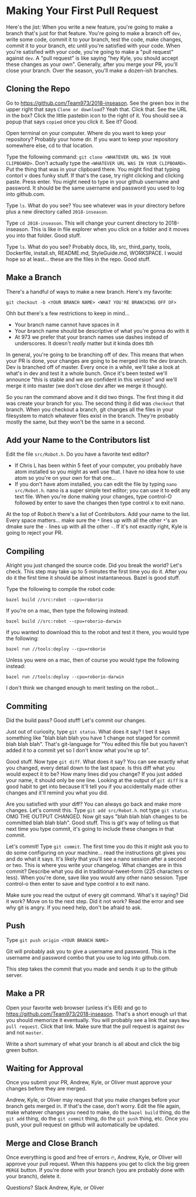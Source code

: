 # Making Your First Pull Request
Here's the jist:  When you write a new feature, you're going to make a branch that's just for that feature.  You're going to make a branch off `dev`, write some code, commit it to your branch, test the code, make changes, commit it to your branch, etc until you're satisfied with your code.  When you're satisfied with your code, you're going to make a "pull request" against `dev`.  A "pull request" is like saying "hey Kyle, you should accept these changes as your own".  Generally, after you merge your PR, you'll close your branch. Over the season, you'll make a dozen-ish branches. 

## Cloning the Repo
Go to https://github.com/Team973/2018-inseason.  See the green box in the upper right that says `Clone or download`?  Yeah that.  Click that.  See the URL in the box? Click the little pastebin icon to the right of it. You should see a popup that says `copied` once you click it.  See it?  Good.

Open terminal on your computer.  Where do you want to keep your repository?  Probably your home dir.  If you want to keep your repository somewhere else, cd to that location.

Type the following command: `git clone <WHATEVER URL WAS IN YOUR CLIPBOARD>`.  Don't actually type the `<WHATEVER URL WAS IN YOUR CLIPBOARD>`.  Put the thing that was in your clipboard there.  You might find that typing contorl v does funky stuff.  If that's the case, try right clicking and clicking paste.  Press enter.  You might need to type in your github username and password.  It should be the same username and password you used to log into github.com.

Type `ls`.  What do you see?  You see whatever was in your directory before plus a new directory called `2018-inseason`.  

Type `cd 2018-inseason`. This will change your current directory to 2018-inseason.  This is like in file explorer when you click on a folder and it moves you into that folder.  Good stuff.  

Type `ls`.  What do you see?  Probably docs, lib, src, third_party, tools, Dockerfile, install.sh, README.md, StyleGuide.md, WORKSPACE.  I would hope so at least... these are the files in the repo.  Good stuff.  

## Make a Branch
There's a handful of ways to make a new branch.  Here's my favorite:

```
git checkout -b <YOUR BRANCH NAME> <WHAT YOU'RE BRANCHING OFF OF>
```

Ohh but there's a few restrictions to keep in mind...
 - Your branch name cannot have spaces in it
 - Your branch name should be descriptive of what you're gonna do with it
 - At 973 we prefer that your branch names use dashes instead of underscores.  It doesn't *really* matter but it kinda does tbh

In general, you're going to be branching off of dev.  This means that when your PR is done, your changes are going to be merged into the dev branch.  Dev is branched off of master.  Every once in a while, we'll take a look at what's in dev and test it a whole bunch.  Once it's been tested we'll announce "this is stable and we are confident in this version" and we'll merge it into master (we don't close dev after we merge it though).  

So you ran the command above and it did two things.  The first thing it did was create your branch for you.  The second thing it did was `checkout` that branch.  When you checkout a branch, git changes all the files in your filesystem to match whatever files exist in the branch.  They're probably mostly the same, but they won't be the same in a second.  

## Add your Name to the Contributors list
Edit the file `src/Robot.h`.  Do you have a favorite text editor?
 - If Chris L has been within 5 feet of your computer, you probably have atom installed so you might as well use that.  I have no idea how to use atom so you're on your own for that one... 
 - If you don't have atom installed, you can edit the file by typing `nano src/Robot.h`.  nano is a super simple text editor; you can use it to edit any text file.  When you're done making your changes, type control-O followed by enter to save the changes then type control x to exit nano.

At the top of Robot.h there's a list of Contributors.  Add your name to the list.  Every space matters... make sure the `*` lines up with all the other `*`'s an dmake sure the `-` lines up with all the other `-`.  If it's not exactly right, Kyle is going to reject your PR.  

## Compiling
Alright you just changed the source code.  Did you break the world?  Let's check.  This step may take up to 5 minutes the first time you do it.  After you do it the first time it should be almost instantaneous.  Bazel is good stuff.

Type the following to compile the robot code:

```
bazel build //src:robot --cpu=roborio
```

If you're on a mac, then type the following instead:

```
bazel build //src:robot --cpu=roborio-darwin
```

If you wanted to download this to the robot and test it there, you would type the following:

```
bazel run //tools:deploy --cpu=roborio
```

Unless you were on a mac, then of course you would type the following instead:

```
bazel run //tools:deploy --cpu=roborio-darwin
```

I don't think we changed enough to merit testing on the robot... 

## Commiting
Did the build pass?  Good stuff!  Let's commit our changes.

Just out of curiosity, type `git status`.  What does it say?  I bet it says something like "blah blah blah you have 1 change not staged for commit blah blah blah".  That's git-language for "You edited this file but you haven't added it to a commit yet so I don't know what you're up to".

Good stuff.  Now type `git diff`.  What does it say?  You can see exactly what you changed, every detail down to the last space.  Is this diff what you would expect it to be?  How many lines did you change?  If you just added your name, it should only be one line.  Looking at the output of `git diff` is a good habit to get into because it'll tell you if you accidentally made other changes and it'll remind you what you did.  

Are you satisfied with your diff?  You can always go back and make more changes.  Let's commit this.  Type `git add src/Robot.h`.  not type `git status`.  OMG THE OUTPUT CHANGED.  Now git says "blah blah blah changes to be committed blah blah blah".  Good stuff.  This is git's way of telling us that next time you type commit, it's going to include these changes in that commit.  

Let's commit!  Type `git commit`.  The first time you do this it might ask you to do some configuring on your machine... read the instructions git gives you and do what it says.  It's likely that you'll see a nano session after a second or two.  This is where you write your changelog.  What changes are in this commit?  Describe what you did in traditional-tweet-form (225 characters or less).  When you're done, save like you would any other nano session.  Type control-o then enter to save and type control x to exit nano.

Make sure you read the output of every git command.  What's it saying?  Did it work?  Move on to the next step.  Did it not work?  Read the error and see why git is angry.  If you need help, don't be afraid to ask.  

## Push
Type `git push origin <YOUR BRANCH NAME>`

Git will probably ask you to give a username and password.  This is the username and password combo that you use to log into github.com.  

This step takes the commit that you made and sends it up to the github server.  

## Make a PR
Open your favorite web browser (unless it's IE6) and go to https://github.com/Team973/2018-inseason.  That's a short enough url that you should memorize it eventually.  You will probably see a link that says `New pull request`.  Click that link.  Make sure that the pull request is against `dev` and not `master`.

Write a short summary of what your branch is all about and click the big green button.

## Waiting for Approval
Once you submit your PR, Andrew, Kyle, or Oliver must approve your changes before they are merged.

Andrew, Kyle, or Oliver may request that you make changes before your branch gets merged in.  If that's the case, don't worry.  Edit the file again, make whatever changes you need to make, do the `bazel build` thing, do the `git add` thing, do the `git commit` thing, do the `git push` thing, etc.  Once you push, your pull request on github will automatically be updated.

## Merge and Close Branch
Once everything is good and free of errors :fire:, Andrew, Kyle, or Oliver will approve your pull request.  When this happens you get to click the big green `MERGE` button.  If you're done with your branch (you are probably done with your branch), delete it.  

Questions? Slack Andrew, Kyle, or Oliver
